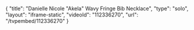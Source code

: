{
    "title": "Danielle Nicole \"Akela\" Wavy Fringe Bib Necklace",
    "type": "solo",
    "layout": "iframe-static",
    "videoId": "112336270",
    "url": "\/tvpembed\/112336270"
}